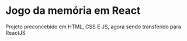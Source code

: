 <h1>Jogo da memória em React</h1>

<p>Projeto preconcebido em HTML, CSS E JS, agora sendo transferido para ReactJS</p>
